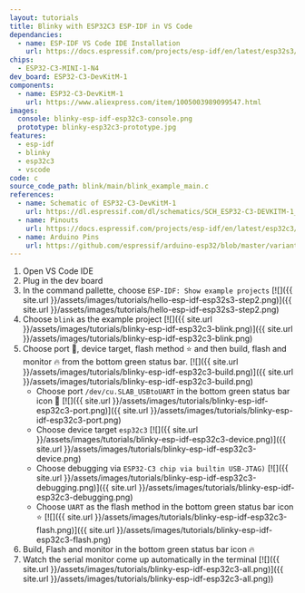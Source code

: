 ```yaml
---
layout: tutorials
title: Blinky with ESP32C3 ESP-IDF in VS Code
dependancies:
  - name: ESP-IDF VS Code IDE Installation
    url: https://docs.espressif.com/projects/esp-idf/en/latest/esp32s3/get-started/index.html#ide
chips:
  - ESP32-C3-MINI-1-N4
dev_board: ESP32-C3-DevKitM-1
components:
  - name: ESP32-C3-DevKitM-1
    url: https://www.aliexpress.com/item/1005003989099547.html
images:
  console: blinky-esp-idf-esp32c3-console.png
  prototype: blinky-esp32c3-prototype.jpg
features:
  - esp-idf
  - blinky
  - esp32c3
  - vscode
code: c
source_code_path: blink/main/blink_example_main.c
references:
  - name: Schematic of ESP32-C3-DevKitM-1
    url: https://dl.espressif.com/dl/schematics/SCH_ESP32-C3-DEVKITM-1_V1_20200915A.pdf
  - name: Pinouts
    url: https://docs.espressif.com/projects/esp-idf/en/latest/esp32c3/hw-reference/esp32c3/user-guide-devkitm-1.html#pin-layout
  - name: Arduino Pins
    url: https://github.com/espressif/arduino-esp32/blob/master/variants/esp32c3/pins_arduino.h
---
```


1. Open VS Code IDE
1. Plug in the dev board
1. In the command pallette, choose `ESP-IDF: Show example projects`
  [![]({{ site.url }}/assets/images/tutorials/hello-esp-idf-esp32s3-step2.png)]({{ site.url }}/assets/images/tutorials/hello-esp-idf-esp32s3-step2.png)
1. Choose `blink` as the example project
  [![]({{ site.url }}/assets/images/tutorials/blinky-esp-idf-esp32c3-blink.png)]({{ site.url }}/assets/images/tutorials/blinky-esp-idf-esp32c3-blink.png)
1. Choose port 🔌, device target, flash method ⭐️ and then build, flash and monitor 🔥 from the bottom green status bar.
  [![]({{ site.url }}/assets/images/tutorials/blinky-esp-idf-esp32c3-build.png)]({{ site.url }}/assets/images/tutorials/blinky-esp-idf-esp32c3-build.png)
    - Choose port `/dev/cu.SLAB_USBtoUART` in the bottom green status bar icon 🔌
      [![]({{ site.url }}/assets/images/tutorials/blinky-esp-idf-esp32c3-port.png)]({{ site.url }}/assets/images/tutorials/blinky-esp-idf-esp32c3-port.png)
    - Choose device target `esp32c3`
      [![]({{ site.url }}/assets/images/tutorials/blinky-esp-idf-esp32c3-device.png)]({{ site.url }}/assets/images/tutorials/blinky-esp-idf-esp32c3-device.png)
    - Choose debugging via `ESP32-C3 chip via builtin USB-JTAG)`
      [![]({{ site.url }}/assets/images/tutorials/blinky-esp-idf-esp32c3-debugging.png)]({{ site.url }}/assets/images/tutorials/blinky-esp-idf-esp32c3-debugging.png)
    - Choose `UART` as the flash method in the bottom green status bar icon ⭐️
      [![]({{ site.url }}/assets/images/tutorials/blinky-esp-idf-esp32c3-flash.png)]({{ site.url }}/assets/images/tutorials/blinky-esp-idf-esp32c3-flash.png)
1. Build, Flash and monitor in the bottom green status bar icon 🔥
1. Watch the serial monitor come up automatically in the terminal
  [![]({{ site.url }}/assets/images/tutorials/blinky-esp-idf-esp32c3-all.png)]({{ site.url }}/assets/images/tutorials/blinky-esp-idf-esp32c3-all.png))
